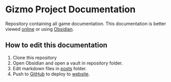 # Gizmo Project Documentation
Repository containing all game documentation. 
This documentation is better viewed [online](https://gizmo-project-docs.netlify.app/) or using [Obsidian](https://obsidian.md/).

## How to edit this documentation
1. Clone this repository
2. Open Obsidian and open a vault in repository folder.
3. Edit markdown files in [posts](posts) folder.
4. Push to [GitHub](https://github.com/Gizmo-Project/Documentation) to deploy to [website](https://gizmo-project-docs.netlify.app/).
